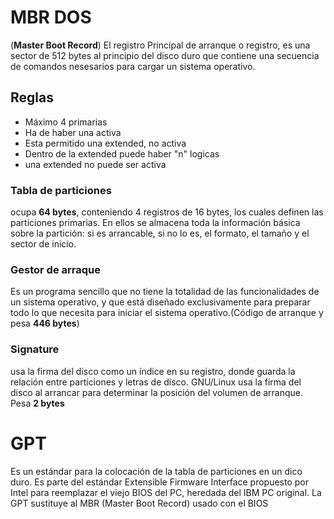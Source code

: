 # MBR DOS
(**Master Boot Record**) El registro Principal de arranque o registro, es una sector de 512 bytes al principio del disco duro que contiene una secuencia de comandos nesesarios para cargar un sistema operativo.
## Reglas
  * Máximo 4 primarias
  * Ha de haber una activa
  * Esta permitido una extended, no activa
  * Dentro de la extended puede haber "n" logicas
  * una extended no puede ser activa
### Tabla de particiones
ocupa **64 bytes**, conteniendo 4 registros de 16 bytes, los cuales definen las particiones primarias. En ellos se almacena toda la información básica sobre la partición: si es arrancable, si no lo es, el formato, el tamaño y el sector de inicio.

### Gestor de arraque
Es un programa sencillo que no tiene la totalidad de las funcionalidades de un sistema operativo, y que está diseñado exclusivamente para preparar todo lo que necesita para iniciar el sistema operativo.(Código de arranque y pesa **446 bytes**)

### Signature
usa la firma del disco como un índice en su registro, donde guarda la relación entre particiones y letras de disco.
GNU/Linux usa la firma del disco al arrancar para determinar la posición del volumen de arranque. Pesa **2 bytes**

# GPT
Es un estándar para la colocación de la tabla de particiones en un dico duro.
Es parte del estándar Extensible Firmware Interface propuesto por Intel para reemplazar el viejo BIOS del PC, 
heredada del IBM PC original.
La GPT sustituye al MBR (Master Boot Record) usado con el BIOS

